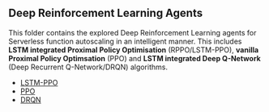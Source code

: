 ## Deep Reinforcement Learning Agents

This folder contains the explored Deep Reinforcement Learning agents for Serverless function autoscaling in an intelligent manner. This includes __LSTM integrated Proximal Policy Optimisation__ (RPPO/LSTM-PPO), __vanilla Proximal Policy Optimsation__ (PPO) and __LSTM integrated Deep Q-Network__ (Deep Recurrent Q-Network/DRQN) algorithms.

-   [LSTM-PPO](./LSTM-PPO/)
-   [PPO](./PPO/)
-   [DRQN](./DRQN/)